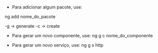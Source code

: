 * Para adicionar algum pacote, use:

ng add nome_do_pacote


-g -> generate
-c -> create

* Para gerar um novo componente, use:
ng g c nome_do_componente

* Para gerar um novo serviço, use:
ng g s http